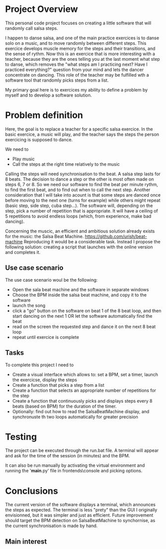 # Project Overview

This personal code project focuses on creating a little software that will randomly call salsa steps.

I happen to danse salsa, and one of the main practice exercices is to danse solo on a music, and to move randomly between different steps. This exercice develops muscle memory for the steps and their transitions, and the sense of rythm. Now this is an exercice that is more interesting with a teacher, because they are the ones telling you at the last moment what step to danse, which removes the "what steps am I practicing next? Have I practiced everything?" question from your mind and lets the dancer concentrate on dancing.
This role of the teacher may be fulfilled wth a software tool that randomly picks steps from a list.

My primary goal here is to exercices my ability to define a problem by myself and to develop a software solution. 

# Problem definition
Here, the goal is to replace a teacher for a specific salsa exercice. In the basic exercice, a music will play, and the teacher says the steps the person exercicing is supposed to dance. 

We need to 
- Play music
- Call the steps at the right time relatively to the music

Calling the steps will need synchronisation to the beat. A salsa step lasts for 8 beats. The decision to dance a step or the other is most often made on steps 6, 7 or 8. So we need our software to find the beat per minute rythm, to find the first beat, and to find out when to call the next step.
Another consideration that I will take into acount is that some steps are danced once before moving to the next one (turns for example) while others might repeat (basic step, side step, cuba step...). The software will, depending on the step, pick a number of repetition that is appropriate. It will have a ceiling of 5 repetitions to avoid endless loops (which, from experience, make bad dancing).

Concerning the muscic, an efficient and ambitious solution already exists for the music: the Salsa Beat Machine. https://github.com/urish/beat-machine
Reproducing it would be a considerable task. Instead I propose the following solution: creating a script that launches with the online version and completes it. 

## Use case scenario

The use case scenario woul be the following:
- Open the sala beat machine and the software in separate windows
- Choose the BPM inside the salsa beat machine, and copy it to the software
- launch the song
- click a "go" button on the software on beat 1 of the 8 beat loop, and then start dancing on the next 1 OR let the software automatically find the beat
- read on the screen the requested step and dance it on the next 8 beat loop
- repeat until exercice is complete

## Tasks

To complete this project I need to 
- Create a visual interface which allows to: set a BPM, set a timer, launch the exercicse, display the steps
- Create a function that picks a step from a list
- Create a function that selects an appropriate number of repetitions for the step 
- Create a function that continuously picks and displays steps every 8 beats (based on BPM) for the duration of the timer. 
- Optionally: find out how to read the SalsaBeatMachine display, and synchronuste th two loops automatically for greater precision

# Testing

The project can be executed through the run.bat file. A terminal will appear and ask for the time of the session (in minutes) and the BPM.

It can also be run manually by activating the virtual environment and running the  '__main__.py' file in frontends\console and picking options.


# Conclusions

The current version of the software displays a terminal, which announces the steps as expected. The terminal is less "prety" than the GUI I originally envisionned, but it was simpler and just as efficient. Future improvement should target the BPM detection on SalsaBeatMachine to synchornise, as the current synchronisation is made by hand. 

## Main interest
